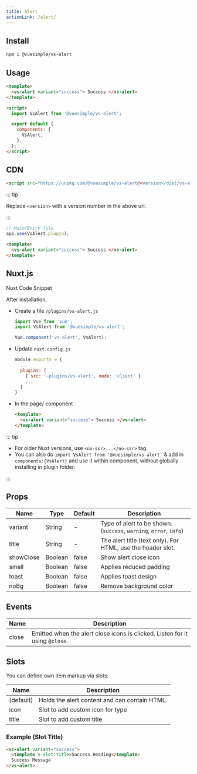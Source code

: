 ```yaml
---
title: Alert
actionLink: /alert/
---
```


<masthead title="Alert" description="Provide contextual feedback messages for typical user actions with the handful of available and flexible alert messages.">
  <component-links
    codesandbox="https://codesandbox.io/s/vs-alert-yhjce"
    github="https://github.com/ashwinkshenoy/vue-simple/tree/master/packages/vs-alert"
    packageName="@vuesimple/vs-alert">
  </component-links>
</masthead>

## Install

```bash
npm i @vuesimple/vs-alert
```

## Usage

```html
<template>
  <vs-alert variant="success"> Success </vs-alert>
</template>

<script>
  import VsAlert from '@vuesimple/vs-alert';

  export default {
    components: {
      VsAlert,
    },
  };
</script>
```

## CDN

```html
<script src="https://unpkg.com/@vuesimple/vs-alert@<version>/dist/vs-alert.min.js"></script>
```

::: tip

Replace `<version>` with a version number in the above url.

:::

```javascript
// Main/Entry file
app.use(VsAlert.plugin);
```

```html
<template>
  <vs-alert variant="success"> Success </vs-alert>
</template>
```

## Nuxt.js

Nuxt Code Snippet

After installation,

- Create a file `/plugins/vs-alert.js`

  ```javascript
  import Vue from 'vue';
  import VsAlert from '@vuesimple/vs-alert';

  Vue.component('vs-alert', VsAlert);
  ```

- Update `nuxt.config.js`
  ```javascript
  module.exports = {
    ...
    plugins: [
      { src: '~plugins/vs-alert', mode: 'client' }
      ...
    ]
  }
  ```
- In the page/ component

  ```html
  <template>
    <vs-alert variant="success"> Success </vs-alert>
  </template>
  ```

::: tip

- For older Nuxt versions, use `<no-ssr>...</no-ssr>` tag.
- You can also do
  `import VsAlert from '@vuesimple/vs-alert'`
  & add in `components:{VsAlert}` and use it within component, without globally installing in plugin folder.

:::

## Props

| Name      | Type    | Default | Description                                                        |
| --------- | ------- | ------- | ------------------------------------------------------------------ |
| variant   | String  | -       | Type of alert to be shown. (`success`, `warning`, `error`, `info`) |
| title     | String  | -       | The alert title (text only). For HTML, use the header slot.        |
| showClose | Boolean | false   | Show alert close icon                                              |
| small     | Boolean | false   | Applies reduced padding                                            |
| toast     | Boolean | false   | Applies toast design                                               |
| noBg      | Boolean | false   | Remove background color                                            |

## Events

| Name  | Description                                                                  |
| ----- | ---------------------------------------------------------------------------- |
| close | Emitted when the alert close icons is clicked. Listen for it using `@close`. |

## Slots

You can define own item markup via slots:

| Name      | Description                                   |
| --------- | --------------------------------------------- |
| (default) | Holds the alert content and can contain HTML. |
| icon      | Slot to add custom icon for type              |
| title     | Slot to add custom title                      |

### Example (Slot Title)

```html
<vs-alert variant="success">
  <template v-slot:title>Success Heading</template>
  Success Message
</vs-alert>
```
